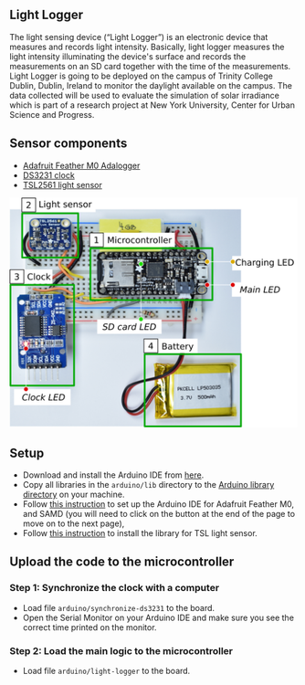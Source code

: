 Light Logger
------
The light sensing device (“Light Logger”) is an electronic device that measures and records light intensity. Basically, light logger measures the light intensity illuminating the device's surface and records the measurements on an SD card together with the time of the measurements. Light Logger is going to be deployed on the campus of Trinity College Dublin, Dublin, Ireland to monitor the daylight available on the campus. The data collected will be used to evaluate the simulation of solar irradiance which is part of a research project at New York University, Center for Urban Science and Progress. 

## Sensor components
- [Adafruit Feather M0 Adalogger](https://www.adafruit.com/product/2796)
- [DS3231 clock](https://datasheets.maximintegrated.com/en/ds/DS3231.pdf)
- [TSL2561 light sensor](https://www.adafruit.com/product/439)

<img src="img/sensor.png">

## Setup
- Download and install the Arduino IDE from [here](https://www.arduino.cc/en/Main/Software).
- Copy all libraries in the `arduino/lib` directory to the [Arduino library directory](https://www.arduino.cc/en/Guide/Libraries#toc5) on your machine.
- Follow [this instruction](https://learn.adafruit.com/adafruit-feather-m0-adalogger/setup) to set up the Arduino IDE for Adafruit Feather M0, and SAMD (you will need to click on the button at the end of the page to move on to the next page), 
- Follow [this instruction](https://learn.adafruit.com/tsl2561/arduino-code) to install the library for TSL light sensor.

## Upload the code to the microcontroller
### Step 1: Synchronize the clock with a computer
- Load file `arduino/synchronize-ds3231` to the board.
- Open the Serial Monitor on your Arduino IDE and make sure you see the correct time printed on the monitor.

### Step 2: Load the main logic to the microcontroller
- Load file `arduino/light-logger` to the board.


